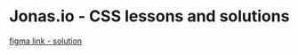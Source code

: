 # Jonas.io - CSS lessons and solutions

[figma link - solution](https://www.figma.com/design/Z1sT1fHEGOp3syf18jmKmd/omnifood-jonas.io?node-id=51-25&t=mBKHjhP5p6BQj0kU-1)
